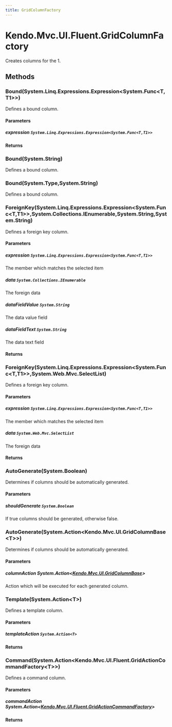 ```yaml
---
title: GridColumnFactory
---
```


# Kendo.Mvc.UI.Fluent.GridColumnFactory
Creates columns for the 1.




## Methods


### Bound(System.Linq.Expressions.Expression\<System.Func\<T,T1\>\>)
Defines a bound column.


#### Parameters

##### expression `System.Linq.Expressions.Expression<System.Func<T,T1>>`




#### Returns




### Bound(System.String)
Defines a bound column.





### Bound(System.Type,System.String)
Defines a bound column.





### ForeignKey(System.Linq.Expressions.Expression\<System.Func\<T,T1\>\>,System.Collections.IEnumerable,System.String,System.String)
Defines a foreign key column.


#### Parameters

##### expression `System.Linq.Expressions.Expression<System.Func<T,T1>>`
The member which matches the selected item

##### data `System.Collections.IEnumerable`
The foreign data

##### dataFieldValue `System.String`
The data value field

##### dataFieldText `System.String`
The data text field



#### Returns




### ForeignKey(System.Linq.Expressions.Expression\<System.Func\<T,T1\>\>,System.Web.Mvc.SelectList)
Defines a foreign key column.


#### Parameters

##### expression `System.Linq.Expressions.Expression<System.Func<T,T1>>`
The member which matches the selected item

##### data `System.Web.Mvc.SelectList`
The foreign data



#### Returns




### AutoGenerate(System.Boolean)
Determines if columns should be automatically generated.


#### Parameters

##### shouldGenerate `System.Boolean`
If true columns should be generated, otherwise false.





### AutoGenerate(System.Action\<Kendo.Mvc.UI.GridColumnBase\<T\>\>)
Determines if columns should be automatically generated.


#### Parameters

##### columnAction System.Action<[Kendo.Mvc.UI.GridColumnBase](/api/wrappers/aspnet-mvc/Kendo.Mvc.UI/GridColumnBase)<T>>
Action which will be executed for each generated column.





### Template(System.Action\<T\>)
Defines a template column.


#### Parameters

##### templateAction `System.Action<T>`




#### Returns




### Command(System.Action\<Kendo.Mvc.UI.Fluent.GridActionCommandFactory\<T\>\>)
Defines a command column.


#### Parameters

##### commandAction System.Action<[Kendo.Mvc.UI.Fluent.GridActionCommandFactory](/api/wrappers/aspnet-mvc/Kendo.Mvc.UI.Fluent/GridActionCommandFactory)<T>>




#### Returns





